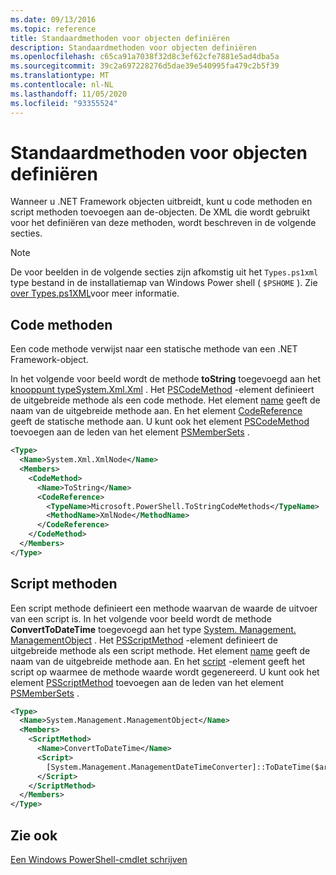 ```yaml
---
ms.date: 09/13/2016
ms.topic: reference
title: Standaardmethoden voor objecten definiëren
description: Standaardmethoden voor objecten definiëren
ms.openlocfilehash: c65ca91a7038f32d8c3ef62cfe7881e5ad4dba5a
ms.sourcegitcommit: 39c2a697228276d5dae39e540995fa479c2b5f39
ms.translationtype: MT
ms.contentlocale: nl-NL
ms.lasthandoff: 11/05/2020
ms.locfileid: "93355524"
---
```

# <a name="defining-default-methods-for-objects"></a>Standaardmethoden voor objecten definiëren

Wanneer u .NET Framework objecten uitbreidt, kunt u code methoden en script methoden toevoegen aan de-objecten.
De XML die wordt gebruikt voor het definiëren van deze methoden, wordt beschreven in de volgende secties.

> [!NOTE]
> De voor beelden in de volgende secties zijn afkomstig uit het `Types.ps1xml` type bestand in de installatiemap van Windows Power shell ( `$PSHOME` ). Zie [over Types.ps1XML](/powershell/module/microsoft.powershell.core/about/about_types.ps1xml)voor meer informatie.

## <a name="code-methods"></a>Code methoden

Een code methode verwijst naar een statische methode van een .NET Framework-object.

In het volgende voor beeld wordt de methode **toString** toegevoegd aan het [ knooppunt typeSystem.Xml.Xml](/dotnet/api/System.Xml.XmlNode) . Het [PSCodeMethod](/dotnet/api/system.management.automation.pscodemethod) -element definieert de uitgebreide methode als een code methode. Het element [name](/dotnet/api/system.management.automation.psmemberinfo.name#System_Management_Automation_PSMemberInfo_Name) geeft de naam van de uitgebreide methode aan. En het element [CodeReference](/dotnet/api/system.management.automation.pscodemethod.codereference#System_Management_Automation_PSCodeMethod_CodeReference) geeft de statische methode aan. U kunt ook het element [PSCodeMethod](/dotnet/api/system.management.automation.pscodemethod) toevoegen aan de leden van het element [PSMemberSets](/dotnet/api/system.management.automation.psmemberset) .

```xml
<Type>
  <Name>System.Xml.XmlNode</Name>
  <Members>
    <CodeMethod>
      <Name>ToString</Name>
      <CodeReference>
        <TypeName>Microsoft.PowerShell.ToStringCodeMethods</TypeName>
        <MethodName>XmlNode</MethodName>
      </CodeReference>
    </CodeMethod>
  </Members>
</Type>
```

## <a name="script-methods"></a>Script methoden

Een script methode definieert een methode waarvan de waarde de uitvoer van een script is. In het volgende voor beeld wordt de methode **ConvertToDateTime** toegevoegd aan het type [System. Management. ManagementObject](/dotnet/api/System.Management.ManagementObject) . Het [PSScriptMethod](/dotnet/api/system.management.automation.psscriptmethod) -element definieert de uitgebreide methode als een script methode. Het element [name](/dotnet/api/system.management.automation.psmemberinfo.name#System_Management_Automation_PSMemberInfo_Name) geeft de naam van de uitgebreide methode aan. En het [script](/dotnet/api/system.management.automation.psscriptmethod.script#System_Management_Automation_PSScriptMethod_Script) -element geeft het script op waarmee de methode waarde wordt gegenereerd. U kunt ook het element [PSScriptMethod](/dotnet/api/system.management.automation.psscriptmethod) toevoegen aan de leden van het element [PSMemberSets](/dotnet/api/system.management.automation.psmemberset) .

```xml
<Type>
  <Name>System.Management.ManagementObject</Name>
  <Members>
    <ScriptMethod>
      <Name>ConvertToDateTime</Name>
      <Script>
        [System.Management.ManagementDateTimeConverter]::ToDateTime($args[0])
      </Script>
    </ScriptMethod>
  </Members>
</Type>
```

## <a name="see-also"></a>Zie ook

[Een Windows PowerShell-cmdlet schrijven](./writing-a-windows-powershell-cmdlet.md)
